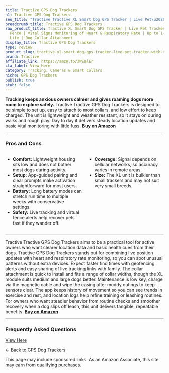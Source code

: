 ```yaml
---
title: Tractive GPS Dog Trackers
h1: Tractive GPS Dog Trackers
seo_title: "Tractive Tractive XL Smart Dog GPS Tracker | Live Pet\u2026"
breadcrumb_title: Tractive GPS Dog Trackers
raw_product_title: Tractive XL Smart Dog GPS Tracker | Live Pet Tracker with Virtual
  Fence | Vital Signs Monitoring of Heart & Respiratory Rate | Up to 1-Month Battery
  Life | Dog Collar Attachment
display_title: Tractive GPS Dog Trackers
type: review
product_slug: tractive-xl-smart-dog-gps-tracker-live-pet-tracker-with-virtual-fence-v-b2bf42da
brand: Tractive
affiliate_link: https://amzn.to/3WEalEr
cta_label: View Here
category: Tracking, Cameras & Smart Collars
niche: GPS Dog Trackers
publish: true
stub: false
---
```


<div id="intro" class="full-width">
  <p><strong>Tracking keeps anxious owners calmer and gives roaming dogs more room to explore safely.</strong> Tractive Tractive GPS Dog Trackers is designed to be simple to set up, easy to attach to most collars, and low effort to keep charged. The unit is lightweight and weather resistant, so it stays on during walks and rough play. Day to day it delivers steady location updates and basic vital monitoring with little fuss. <a href="https://amzn.to/3WEalEr" rel="nofollow sponsored noopener" target="_blank"><strong>Buy on Amazon</strong></a></p>
</div>

<hr />
<h3 id="pros-cons">Pros and Cons</h3>
<div class="pc-grid" style="display:grid;grid-template-columns:1fr 1fr;gap:16px;">
  <ul>
    <li><strong>Comfort:</strong> Lightweight housing sits low and does not bother most dogs during activity.</li>
    <li><strong>Setup:</strong> App-guided pairing and clear prompts make activation straightforward for most users.</li>
    <li><strong>Battery:</strong> Long battery modes can stretch run time to multiple weeks with conservative settings.</li>
    <li><strong>Safety:</strong> Live tracking and virtual fence alerts help recover pets fast if they wander off.</li>
  </ul>
  <ul>
    <li><strong>Coverage:</strong> Signal depends on cellular networks, so accuracy varies in remote areas.</li>
    <li><strong>Size:</strong> The XL unit is bulkier than small trackers and may not suit very small breeds.</li>
  </ul>
</div>
<hr />

<div class="full-width">
  <p>Tractive Tractive GPS Dog Trackers aims to be a practical tool for active owners who want clearer location data and basic health cues from their dogs. Tractive GPS Dog Trackers stands out for combining live position updates with heart and respiratory rate monitoring, so you can spot unusual patterns without extra devices. Expect faster find times with geofencing alerts and easy sharing of live tracking links with family. The collar attachment is quick to install and fits a range of collar widths, though the XL module suits medium and large dogs better. Maintenance is low key, charge via the magnetic cable and wipe the casing after muddy outings to keep sensors clear. The app keeps history of movement so you can see trends in exercise and rest, and location logs help refine training or leashing routines. For owners who want steadier behavior from routine checks and smoother recovery when a dog slips off leash, this unit delivers tangible, repeatable benefits. <a href="https://amzn.to/3WEalEr" rel="nofollow sponsored noopener" target="_blank"><strong>Buy on Amazon</strong></a></p>
</div>

<hr />
<h3 id="faqs">Frequently Asked Questions</h3
<p><a class="btn" href="https://amzn.to/3WEalEr" target="_blank" rel="nofollow sponsored noopener">View Here</a></p>
<p><a href="/roundups/tracking-cameras-smart-collars/gps-dog-trackers/">← Back to GPS Dog Trackers</a></p>
<aside class="disclosure">This page may include sponsored links. As an Amazon Associate, this site may earn from qualifying purchases.</aside>
